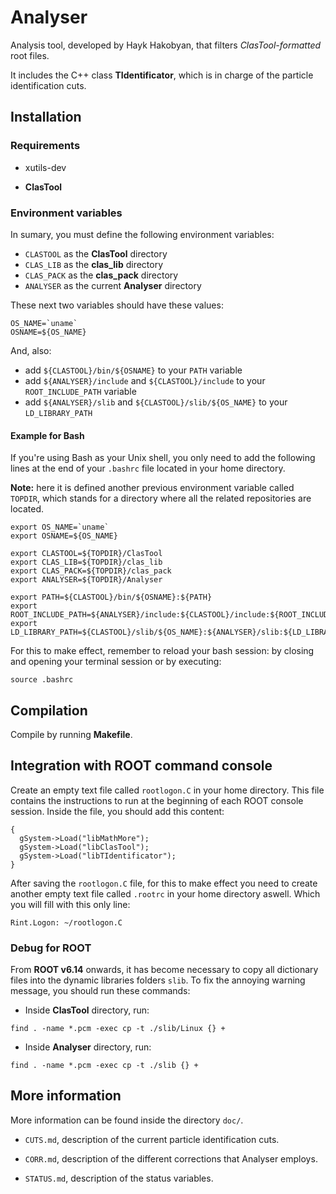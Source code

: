 # Analyser

Analysis tool, developed by Hayk Hakobyan, that filters *ClasTool-formatted* root files.

It includes the C++ class **TIdentificator**, which is in charge of the particle identification cuts.

## Installation

### Requirements

* xutils-dev

* **ClasTool**

### Environment variables

In sumary, you must define the following environment variables:
* `CLASTOOL` as the **ClasTool** directory
* `CLAS_LIB` as the **clas_lib** directory
* `CLAS_PACK` as the **clas_pack** directory
* `ANALYSER` as the current **Analyser** directory

These next two variables should have these values:
```
OS_NAME=`uname`
OSNAME=${OS_NAME}
```

And, also:
* add `${CLASTOOL}/bin/${OSNAME}` to your `PATH` variable
* add `${ANALYSER}/include` and `${CLASTOOL}/include` to your `ROOT_INCLUDE_PATH` variable
* add `${ANALYSER}/slib` and `${CLASTOOL}/slib/${OS_NAME}` to your `LD_LIBRARY_PATH`

#### Example for Bash

If you're using Bash as your Unix shell, you only need to add the following lines at the end of your `.bashrc` file located in
your home directory. 

**Note:** here it is defined another previous environment variable called `TOPDIR`, which stands for a directory
where all the related repositories are located.
```
export OS_NAME=`uname`
export OSNAME=${OS_NAME}

export CLASTOOL=${TOPDIR}/ClasTool
export CLAS_LIB=${TOPDIR}/clas_lib
export CLAS_PACK=${TOPDIR}/clas_pack
export ANALYSER=${TOPDIR}/Analyser

export PATH=${CLASTOOL}/bin/${OSNAME}:${PATH}
export ROOT_INCLUDE_PATH=${ANALYSER}/include:${CLASTOOL}/include:${ROOT_INCLUDE_PATH}
export LD_LIBRARY_PATH=${CLASTOOL}/slib/${OS_NAME}:${ANALYSER}/slib:${LD_LIBRARY_PATH}
```
For this to make effect, remember to reload your bash session: by closing and opening your terminal session or by executing:
```
source .bashrc
```

## Compilation

Compile by running **Makefile**.

## Integration with ROOT command console

Create an empty text file called `rootlogon.C` in your home directory.
This file contains the instructions to run at the beginning of each ROOT console session.
Inside the file, you should add this content:

```
{
  gSystem->Load("libMathMore");
  gSystem->Load("libClasTool");
  gSystem->Load("libTIdentificator");
}
```

After saving the `rootlogon.C` file, for this to make effect
you need to create another empty text file called `.rootrc` in your home directory aswell.
Which you will fill with this only line:

```
Rint.Logon: ~/rootlogon.C
```

### Debug for ROOT

From **ROOT v6.14** onwards, it has become necessary to copy all dictionary files into the dynamic libraries folders `slib`.
To fix the annoying warning message, you should run these commands:

* Inside **ClasTool** directory, run:
```
find . -name *.pcm -exec cp -t ./slib/Linux {} +
```

* Inside **Analyser** directory, run:
```
find . -name *.pcm -exec cp -t ./slib {} +
```

## More information

More information can be found inside the directory `doc/`.

* `CUTS.md`, description of the current particle identification cuts.

* `CORR.md`, description of the different corrections that Analyser employs.

* `STATUS.md`, description of the status variables.
